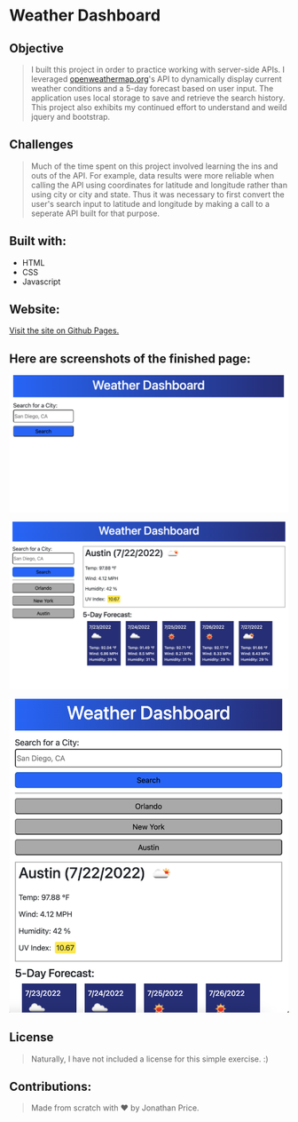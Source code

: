 
# Weather Dashboard #

## Objective ##

>I built this project in order to practice working with server-side APIs. I leveraged [openweathermap.org](https://openweathermap.org/)'s API to dynamically display current weather conditions and a 5-day forecast based on user input. The application uses local storage to save and retrieve the search history. This project also exhibits my continued effort to understand and weild jquery and bootstrap.

## Challenges

>Much of the time spent on this project involved learning the ins and outs of the API. For example, data results were more reliable when calling the API using coordinates for latitude and longitude rather than using city or city and state. Thus it was necessary to first convert the user's search input to latitude and longitude by making a call to a seperate API built for that purpose. 

## Built with:

* HTML
* CSS
* Javascript

## Website:

[Visit the site on Github Pages.](https://jonprice0.github.io/weather-dashboard/)

## Here are screenshots of the finished page:

![Screenshot of weather-dashboard on load](./assets/images/weather-dashboard-on-load.png)

![Screenshot of weather-dashboard search results and search history](./assets/images/weather-dashboard-search-results.png)

![Screenshot of weather-dashboard responsive layout](./assets/images/weather-dashboard-responsive-layout.png)

## License

> Naturally, I have not included a license for this simple exercise. :)

## Contributions:

>Made from scratch with ❤️ by Jonathan Price.
